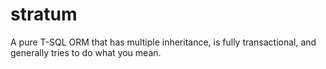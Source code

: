 # stratum
A pure T-SQL ORM that has multiple inheritance, is fully transactional, and generally tries to do what you mean.
